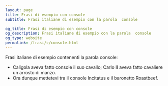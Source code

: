 ```yaml
---
layout: page
title: Frasi di esempio con console 
subtitle: Frasi italiane di esempio con la parola  console

og_title: Frasi di esempio con console 
og_description: Frasi italiane di esempio con la parola  console
og_type: website
permalink: /frasi/c/console.html
---
```


Frasi italiane di esempio contenenti la parola console:


- Caligola aveva fatto console il suo cavallo; Carlo II aveva fatto cavaliere un arrosto di manzo.
- Ora dunque mettetevi tra il console Incitatus e il baronetto Roastbeef.
